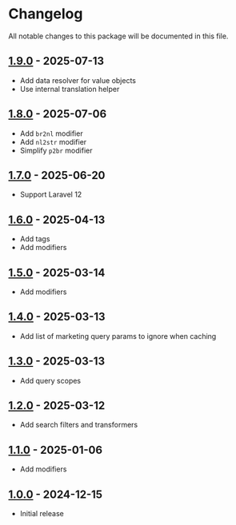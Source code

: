 # Changelog

All notable changes to this package will be documented in this file.

## [1.9.0] - 2025-07-13

- Add data resolver for value objects
- Use internal translation helper

## [1.8.0] - 2025-07-06

- Add `br2nl` modifier
- Add `nl2str` modifier
- Simplify `p2br` modifier

## [1.7.0] - 2025-06-20

- Support Laravel 12

## [1.6.0] - 2025-04-13

- Add tags
- Add modifiers

## [1.5.0] - 2025-03-14

- Add modifiers

## [1.4.0] - 2025-03-13

- Add list of marketing query params to ignore when caching

## [1.3.0] - 2025-03-13

- Add query scopes

## [1.2.0] - 2025-03-12

- Add search filters and transformers

## [1.1.0] - 2025-01-06

- Add modifiers

## [1.0.0] - 2024-12-15

- Initial release

[1.9.0]: https://github.com/daun/statamic-utils/releases/tag/1.9.0
[1.8.0]: https://github.com/daun/statamic-utils/releases/tag/1.8.0
[1.7.0]: https://github.com/daun/statamic-utils/releases/tag/1.7.0
[1.6.0]: https://github.com/daun/statamic-utils/releases/tag/1.6.0
[1.5.0]: https://github.com/daun/statamic-utils/releases/tag/1.5.0
[1.4.0]: https://github.com/daun/statamic-utils/releases/tag/1.4.0
[1.3.0]: https://github.com/daun/statamic-utils/releases/tag/1.3.0
[1.2.0]: https://github.com/daun/statamic-utils/releases/tag/1.2.0
[1.1.0]: https://github.com/daun/statamic-utils/releases/tag/1.1.0
[1.0.0]: https://github.com/daun/statamic-utils/releases/tag/1.0.0
